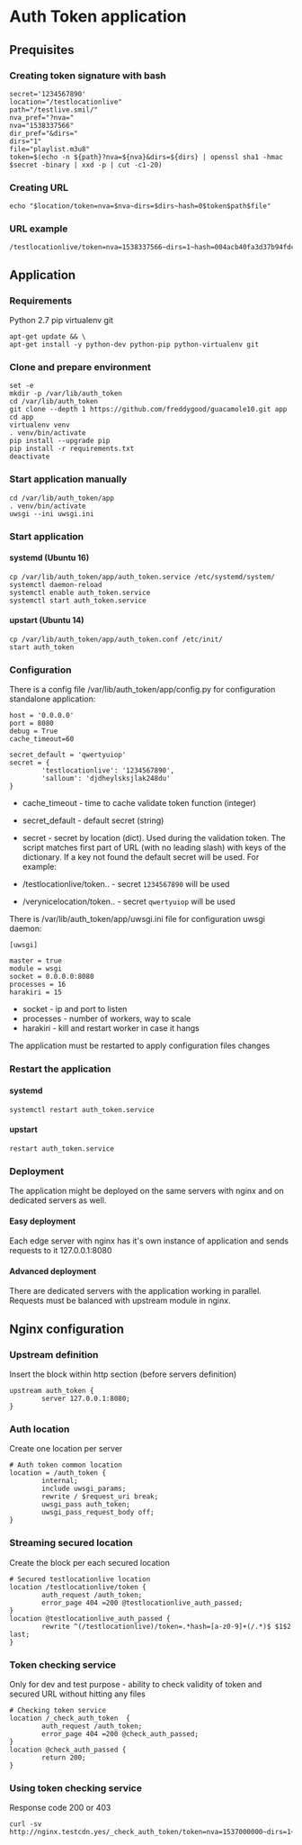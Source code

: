# Auth Token application

## Prequisites

### Creating token signature with bash

```
secret='1234567890'
location="/testlocationlive"
path="/testlive.smil/"
nva_pref="?nva="
nva="1538337566"
dir_pref="&dirs="
dirs="1"
file="playlist.m3u8"
token=$(echo -n ${path}?nva=${nva}&dirs=${dirs} | openssl sha1 -hmac $secret -binary | xxd -p | cut -c1-20)
```

### Creating URL

```
echo "$location/token=nva=$nva~dirs=$dirs~hash=0$token$path$file"
```

### URL example

```
/testlocationlive/token=nva=1538337566~dirs=1~hash=004acb40fa3d37b94fdcd/testlive.smil/playlist.m3u8
```

## Application

### Requirements

Python 2.7
pip
virtualenv
git

```
apt-get update && \
apt-get install -y python-dev python-pip python-virtualenv git
```

### Clone and prepare environment

```
set -e
mkdir -p /var/lib/auth_token
cd /var/lib/auth_token
git clone --depth 1 https://github.com/freddygood/guacamole10.git app
cd app
virtualenv venv
. venv/bin/activate
pip install --upgrade pip
pip install -r requirements.txt
deactivate
```

### Start application manually

```
cd /var/lib/auth_token/app
. venv/bin/activate
uwsgi --ini uwsgi.ini
```

### Start application

#### systemd (Ubuntu 16)

```
cp /var/lib/auth_token/app/auth_token.service /etc/systemd/system/
systemctl daemon-reload
systemctl enable auth_token.service
systemctl start auth_token.service
```

#### upstart (Ubuntu 14)

```
cp /var/lib/auth_token/app/auth_token.conf /etc/init/
start auth_token
```

### Configuration

There is a config file /var/lib/auth_token/app/config.py for configuration standalone application:

```
host = '0.0.0.0'
port = 8080
debug = True
cache_timeout=60

secret_default = 'qwertyuiop'
secret = {
        'testlocationlive': '1234567890',
        'salloum': 'djdheylsksjlak248du'
}

```

- cache_timeout - time to cache validate token function (integer)
- secret_default - default secret (string)
- secret - secret by location (dict). Used during the validation token. The script matches first part of URL (with no leading slash) with keys of the dictionary. If a key not found the default secret will be used. For example:

- /testlocationlive/token.. - secret `1234567890` will be used
- /verynicelocation/token.. - secret `qwertyuiop` will be used

There is /var/lib/auth_token/app/uwsgi.ini file for configuration uwsgi daemon:

```
[uwsgi]

master = true
module = wsgi
socket = 0.0.0.0:8080
processes = 16
harakiri = 15
```

- socket - ip and port to listen
- processes - number of workers, way to scale
- harakiri - kill and restart worker in case it hangs

The application must be restarted to apply configuration files changes

### Restart the application

#### systemd

```
systemctl restart auth_token.service
```

#### upstart

```
restart auth_token.service
```

### Deployment

The application might be deployed on the same servers with nginx and on dedicated servers as well.

#### Easy deployment

Each edge server with nginx has it's own instance of application and sends requests to it 127.0.0.1:8080

#### Advanced deployment

There are dedicated servers with the application working in parallel. Requests must be balanced with upstream module in nginx.

## Nginx configuration

### Upstream definition

Insert the block within http section (before servers definition)

```
upstream auth_token {
        server 127.0.0.1:8080;
}
```

### Auth location

Create one location per server

```
# Auth token common location
location = /auth_token {
        internal;
        include uwsgi_params;
        rewrite / $request_uri break;
        uwsgi_pass auth_token;
        uwsgi_pass_request_body off;
}
```

### Streaming secured location

Create the block per each secured location

```
# Secured testlocationlive location
location /testlocationlive/token {
        auth_request /auth_token;
        error_page 404 =200 @testlocationlive_auth_passed;
}
location @testlocationlive_auth_passed {
        rewrite ^(/testlocationlive)/token=.*hash=[a-z0-9]+(/.*)$ $1$2 last;
}
```

### Token checking service

Only for dev and test purpose - ability to check validity of token and secured URL without hitting any files

```
# Checking token service
location /_check_auth_token  {
        auth_request /auth_token;
        error_page 404 =200 @check_auth_passed;
}
location @check_auth_passed {
        return 200;
}
```

### Using token checking service

Response code 200 or 403

```
curl -sv http://nginx.testcdn.yes/_check_auth_token/token=nva=1537000000~dirs=1~hash=06bffd04a860d31992619/testlive.smil/playlist.m3u8
```
